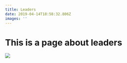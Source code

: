 ```yaml
---
title: Leaders
date: 2019-04-14T18:58:32.806Z
images: ''
---
```

# This is a page about leaders

![](/img/freely-26905.jpg)
